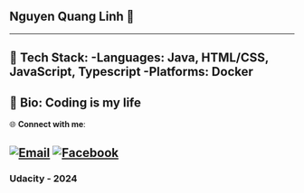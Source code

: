 ## Nguyen Quang Linh 💛
---
🔭 **Tech Stack**: 
-**Languages:** Java, HTML/CSS, JavaScript, Typescript
-**Platforms:** Docker
---
📖 **Bio**:
Coding is my life
---
🌐 **Connect with me**:

[![Email](https://img.shields.io/badge/Email-quanglinhh2x%40gmail.com-blue)](mailto:quanglinhh2x@gmail.com)
[![Facebook](https://img.shields.io/badge/Facebook-%40quanglinh2x-blue?logo=facebook)](https://www.facebook.com/quanglinh2x)
---
### Udacity - 2024
